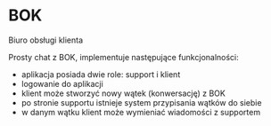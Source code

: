 # BOK
Biuro obsługi klienta

Prosty chat z BOK, implementuje następujące funkcjonalności:
* aplikacja posiada dwie role: support i klient
* logowanie do aplikacji
* klient może stworzyć nowy wątek (konwersację) z BOK
* po stronie supportu istnieje system przypisania wątków do siebie
* w danym wątku klient może wymieniać wiadomości z supportem
